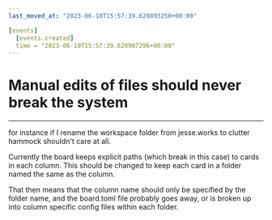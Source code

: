 ```yaml
---
last_moved_at: "2023-06-10T15:57:39.620893250+00:00"

[events]
  [events.created]
  time = "2023-06-10T15:57:39.620907296+00:00"
---
```

# Manual edits of files should never break the system
---

for instance if I rename the workspace folder from jesse.works to
clutter hammock shouldn't care at all.

Currently the board keeps explicit paths (which break in this case) to
cards in each column. This should be changed to keep each card in a
folder named the same as the column.

That then means that the column name should only be specified by the
folder name, and the board.toml file probably goes away, or is broken
up into column specific config files within each folder.
